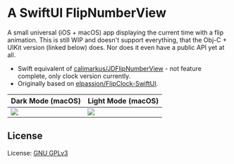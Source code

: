 # A SwiftUI FlipNumberView

A small universal (iOS + macOS) app displaying the current time with a flip animation.
This is still WIP and doesn't support everything, that the Obj-C + UIKit version (linked below) does. Nor does it even have a public API yet at all.

- Swift equivalent of [calimarkus/JDFlipNumberView](https://github.com/calimarkus/JDFlipNumberView) - not feature complete, only clock version currently.
- Originally based on [elpassion/FlipClock-SwiftUI](https://github.com/elpassion/FlipClock-SwiftUI).

| Dark Mode (macOS) | Light Mode (macOS) |
| --- | --- |
| <img src="https://user-images.githubusercontent.com/807039/185740438-fed993ba-6157-4c2d-9276-1dc90409bc41.gif" /> | <img src="https://user-images.githubusercontent.com/807039/185740441-05d7c28d-fb11-4901-a17d-cd4be86c41a3.gif" /> |


## License

License: [GNU GPLv3](LICENSE)

